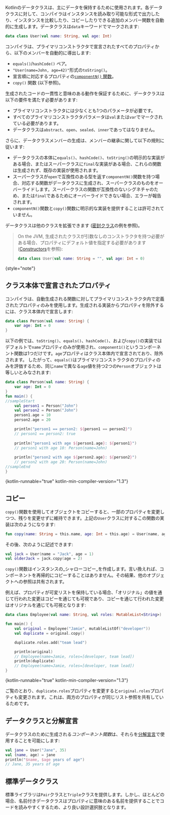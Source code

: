 [//]: # (title: データクラス)

Kotlinのデータクラスは、主にデータを保持するために使用されます。各データクラスに対して、コンパイラはインスタンスを読み取り可能な形式で出力したり、インスタンスを比較したり、コピーしたりできる追加のメンバー関数を自動的に生成します。データクラスは`data`キーワードでマークされます:

```kotlin
data class User(val name: String, val age: Int)
```

コンパイラは、プライマリコンストラクタで宣言されたすべてのプロパティから、以下のメンバーを自動的に導出します:

*   `equals()`/`hashCode()` ペア。
*   `"User(name=John, age=42)"`形式の`toString()`。
*   宣言順に対応するプロパティの[`componentN()` 関数](destructuring-declarations.md)。
*   `copy()` 関数 (以下参照)。

生成されたコードの一貫性と意味のある動作を保証するために、データクラスは以下の要件を満たす必要があります:

*   プライマリコンストラクタには少なくとも1つのパラメータが必要です。
*   すべてのプライマリコンストラクタパラメータは`val`または`var`でマークされている必要があります。
*   データクラスは`abstract`、`open`、`sealed`、`inner`であってはなりません。

さらに、データクラスメンバーの生成は、メンバーの継承に関して以下の規則に従います:

*   データクラスの本体に`equals()`、`hashCode()`、`toString()`の明示的な実装がある場合、またはスーパークラスに`final`な実装がある場合、これらの関数は生成されず、既存の実装が使用されます。
*   スーパークラスが`open`で互換性のある型を返す`componentN()`関数を持つ場合、対応する関数がデータクラスに生成され、スーパークラスのものをオーバーライドします。スーパークラスの関数が互換性のないシグネチャのため、または`final`であるためにオーバーライドできない場合、エラーが報告されます。
*   `componentN()`関数と`copy()`関数に明示的な実装を提供することは許可されていません。

データクラスは他のクラスを拡張できます ([密封クラス](sealed-classes.md)の例を参照)。

> On the JVM, 生成されたクラスが引数なしのコンストラクタを持つ必要がある場合、プロパティにデフォルト値を指定する必要があります ([Constructors](classes.md#constructors-and-initializer-blocks)を参照):
>
> ```kotlin
> data class User(val name: String = "", val age: Int = 0)
> ```
>
{style="note"}

## クラス本体で宣言されたプロパティ

コンパイラは、自動生成される関数に対してプライマリコンストラクタ内で定義されたプロパティのみを使用します。生成される実装からプロパティを除外するには、クラス本体内で宣言します:

```kotlin
data class Person(val name: String) {
    var age: Int = 0
}
```

以下の例では、`toString()`、`equals()`、`hashCode()`、および`copy()`の実装ではデフォルトで`name`プロパティのみが使用され、`component1()`というコンポーネント関数は1つだけです。`age`プロパティはクラス本体内で宣言されており、除外されます。
したがって、`equals()`はプライマリコンストラクタのプロパティのみを評価するため、同じ`name`で異なる`age`値を持つ2つの`Person`オブジェクトは等しいとみなされます:

```kotlin
data class Person(val name: String) {
    var age: Int = 0
}
fun main() {
//sampleStart
    val person1 = Person("John")
    val person2 = Person("John")
    person1.age = 10
    person2.age = 20

    println("person1 == person2: ${person1 == person2}")
    // person1 == person2: true
  
    println("person1 with age ${person1.age}: ${person1}")
    // person1 with age 10: Person(name=John)
  
    println("person2 with age ${person2.age}: ${person2}")
    // person2 with age 20: Person(name=John)
//sampleEnd
}
```
{kotlin-runnable="true" kotlin-min-compiler-version="1.3"}

## コピー

`copy()`関数を使用してオブジェクトをコピーすると、一部のプロパティを変更しつつ、残りを変更せずに維持できます。上記の`User`クラスに対するこの関数の実装は次のようになります:

```kotlin
fun copy(name: String = this.name, age: Int = this.age) = User(name, age)
```

その後、次のように記述できます:

```kotlin
val jack = User(name = "Jack", age = 1)
val olderJack = jack.copy(age = 2)
```

`copy()`関数はインスタンスの_シャローコピー_を作成します。言い換えれば、コンポーネントを再帰的にコピーすることはありません。その結果、他のオブジェクトへの参照は共有されます。

例えば、プロパティが可変リストを保持している場合、「オリジナル」の値を通じて行われた変更はコピーを通じても可視であり、コピーを通じて行われた変更はオリジナルを通じても可視となります:

```kotlin
data class Employee(val name: String, val roles: MutableList<String>)

fun main() {
    val original = Employee("Jamie", mutableListOf("developer"))
    val duplicate = original.copy()

    duplicate.roles.add("team lead")

    println(original) 
    // Employee(name=Jamie, roles=[developer, team lead])
    println(duplicate) 
    // Employee(name=Jamie, roles=[developer, team lead])
}
```
{kotlin-runnable="true" kotlin-min-compiler-version="1.3"}

ご覧のとおり、`duplicate.roles`プロパティを変更すると`original.roles`プロパティも変更されます。これは、両方のプロパティが同じリスト参照を共有しているためです。

## データクラスと分解宣言

データクラスのために生成される*コンポーネント関数*は、それらを[分解宣言](destructuring-declarations.md)で使用することを可能にします:

```kotlin
val jane = User("Jane", 35)
val (name, age) = jane
println("$name, $age years of age") 
// Jane, 35 years of age
```

## 標準データクラス

標準ライブラリは`Pair`クラスと`Triple`クラスを提供します。しかし、ほとんどの場合、名前付きデータクラスはプロパティに意味のある名前を提供することでコードを読みやすくするため、より良い設計選択肢となります。